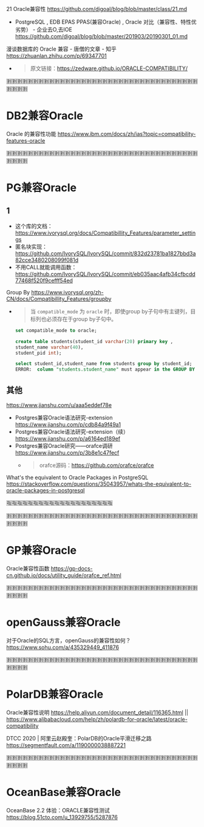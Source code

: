 
21 Oracle兼容性 https://github.com/digoal/blog/blob/master/class/21.md
- PostgreSQL , EDB EPAS PPAS(兼容Oracle) , Oracle 对比（兼容性、特性优劣势） - 企业去O,去IOE https://github.com/digoal/blog/blob/master/201903/20190301_01.md

漫谈数据库的 Oracle 兼容 - 唐僧的文章 - 知乎 https://zhuanlan.zhihu.com/p/69347701
- > 原文链接：https://zedware.github.io/ORACLE-COMPATIBILITY/

:u5272::u5272::u5272::u5272::u5272::u5272::u5272::u5272::u5272::u5272::u5272::u5272::u5272::u5272::u5272::u5272::u5272::u5272::u5272::u5272::u5272::u5272::u5272::u5272::u5272::u5272::u5272::u5272::u5272::u5272::u5272::u5272::u5272::u5272::u5272::u5272::u5272::u5272::u5272::u5272:

# DB2兼容Oracle

Oracle 的兼容性功能 https://www.ibm.com/docs/zh/ias?topic=compatibility-features-oracle

:u5272::u5272::u5272::u5272::u5272::u5272::u5272::u5272::u5272::u5272::u5272::u5272::u5272::u5272::u5272::u5272::u5272::u5272::u5272::u5272::u5272::u5272::u5272::u5272::u5272::u5272::u5272::u5272::u5272::u5272::u5272::u5272::u5272::u5272::u5272::u5272::u5272::u5272::u5272::u5272:

# PG兼容Oracle

## 1
- 这个库的文档：https://www.ivorysql.org/docs/Compatibillity_Features/parameter_settings
- 匿名块实现：https://github.com/IvorySQL/IvorySQL/commit/832d23781ba1827bbd3a82cce3480208099f081d
- 不用CALL就能调用函数：https://github.com/IvorySQL/IvorySQL/commit/eb035aac4afb34cfbcdd77468f520f9cefff54ed

Group By https://www.ivorysql.org/zh-CN/docs/Compatibillity_Features/groupby
- > 当 `compatible_mode` 为 `oracle` 时，即使group by子句中有主键列，目标列也必须存在于group by子句中。
  ```sql
  set compatible_mode to oracle;

  create table students(student_id varchar(20) primary key ,
  student_name varchar(40),
  student_pid int);

  select student_id,student_name from students group by student_id;
  ERROR:  column "students.student_name" must appear in the GROUP BY clause or be used in an aggregate function
  ```

## 其他

https://www.jianshu.com/u/aaa5eddef78e
- Postgres兼容Oracle语法研究-extension https://www.jianshu.com/p/cdb84a9f49a1
- Postgres兼容Oracle语法研究-extension（续） https://www.jianshu.com/p/a6164ed189ef
- Postgres兼容Oracle研究——orafce调研 https://www.jianshu.com/p/3b8e1c47fecf
  * > orafce源码：https://github.com/orafce/orafce

What's the equivalent to Oracle Packages in PostgreSQL https://stackoverflow.com/questions/35043957/whats-the-equivalent-to-oracle-packages-in-postgresql

:u6307::u6307::u6307::u6307::u6307::u6307::u6307::u6307::u6307::u6307::u6307::u6307::u6307::u6307::u6307::u6307::u6307::u6307::u6307::u6307:

:u5272::u5272::u5272::u5272::u5272::u5272::u5272::u5272::u5272::u5272::u5272::u5272::u5272::u5272::u5272::u5272::u5272::u5272::u5272::u5272::u5272::u5272::u5272::u5272::u5272::u5272::u5272::u5272::u5272::u5272::u5272::u5272::u5272::u5272::u5272::u5272::u5272::u5272::u5272::u5272:

# GP兼容Oracle

Oracle兼容性函数 https://gp-docs-cn.github.io/docs/utility_guide/orafce_ref.html

:u5272::u5272::u5272::u5272::u5272::u5272::u5272::u5272::u5272::u5272::u5272::u5272::u5272::u5272::u5272::u5272::u5272::u5272::u5272::u5272::u5272::u5272::u5272::u5272::u5272::u5272::u5272::u5272::u5272::u5272::u5272::u5272::u5272::u5272::u5272::u5272::u5272::u5272::u5272::u5272:

# openGauss兼容Oracle

对于Oracle的SQL方言，openGauss的兼容性如何？ https://www.sohu.com/a/435329449_411876

:u5272::u5272::u5272::u5272::u5272::u5272::u5272::u5272::u5272::u5272::u5272::u5272::u5272::u5272::u5272::u5272::u5272::u5272::u5272::u5272::u5272::u5272::u5272::u5272::u5272::u5272::u5272::u5272::u5272::u5272::u5272::u5272::u5272::u5272::u5272::u5272::u5272::u5272::u5272::u5272:

# PolarDB兼容Oracle

Oracle兼容性说明 https://help.aliyun.com/document_detail/116365.html || https://www.alibabacloud.com/help/zh/polardb-for-oracle/latest/oracle-compatibility

DTCC 2020 | 阿里云赵殿奎：PolarDB的Oracle平滑迁移之路 https://segmentfault.com/a/1190000038887221

:u5272::u5272::u5272::u5272::u5272::u5272::u5272::u5272::u5272::u5272::u5272::u5272::u5272::u5272::u5272::u5272::u5272::u5272::u5272::u5272::u5272::u5272::u5272::u5272::u5272::u5272::u5272::u5272::u5272::u5272::u5272::u5272::u5272::u5272::u5272::u5272::u5272::u5272::u5272::u5272:

# OceanBase兼容Oracle

OceanBase 2.2 体验：ORACLE兼容性测试 https://blog.51cto.com/u_13929755/5287876
